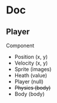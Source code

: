 # Doc

## Player
Component

- Position (x, y)
- Velocity (x, y)
- Sprite (images)
- Heath (value)
- Player (null)
- ~~Physics (body)~~
- Body (body)